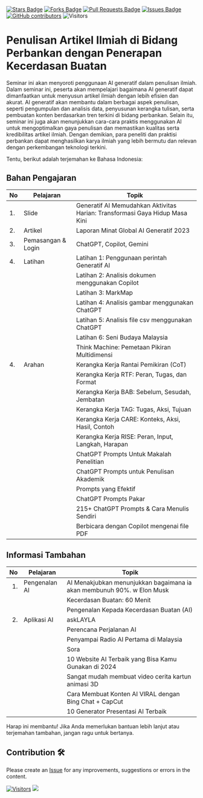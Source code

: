 <a href="https://github.com/drshahizan/Generative-AI-Playground/stargazers"><img src="https://img.shields.io/github/stars/drshahizan/Generative-AI-Playground" alt="Stars Badge"/></a>
<a href="https://github.com/drshahizan/Generative-AI-Playground/network/members"><img src="https://img.shields.io/github/forks/drshahizan/Generative-AI-Playground" alt="Forks Badge"/></a>
<a href="https://github.com/drshahizan/Generative-AI-Playground/pulls"><img src="https://img.shields.io/github/issues-pr/drshahizan/Generative-AI-Playground" alt="Pull Requests Badge"/></a>
<a href="https://github.com/drshahizan/Generative-AI-Playground"><img src="https://img.shields.io/github/issues/drshahizan/Generative-AI-Playground" alt="Issues Badge"/></a>
<a href="https://github.com/drshahizan/Generative-AI-Playground/graphs/contributors"><img alt="GitHub contributors" src="https://img.shields.io/github/contributors/drshahizan/Generative-AI-Playground?color=2b9348"></a>
![Visitors](https://api.visitorbadge.io/api/visitors?path=https%3A%2F%2Fgithub.com%2Fdrshahizan%2Generative-AI-Playground&labelColor=%23d9e3f0&countColor=%23697689&style=flat)

# Penulisan Artikel Ilmiah di Bidang Perbankan dengan Penerapan Kecerdasan Buatan

Seminar ini akan menyoroti penggunaan AI generatif dalam penulisan ilmiah. Dalam seminar ini, peserta akan mempelajari bagaimana AI generatif dapat dimanfaatkan untuk menyusun artikel ilmiah dengan lebih efisien dan akurat. AI generatif akan membantu dalam berbagai aspek penulisan, seperti pengumpulan dan analisis data, penyusunan kerangka tulisan, serta pembuatan konten berdasarkan tren terkini di bidang perbankan. Selain itu, seminar ini juga akan menunjukkan cara-cara praktis menggunakan AI untuk mengoptimalkan gaya penulisan dan memastikan kualitas serta kredibilitas artikel ilmiah. Dengan demikian, para peneliti dan praktisi perbankan dapat menghasilkan karya ilmiah yang lebih bermutu dan relevan dengan perkembangan teknologi terkini.

Tentu, berikut adalah terjemahan ke Bahasa Indonesia:

## Bahan Pengajaran

| No | Pelajaran | Topik |
|--------|---------|---------|
| 1.| Slide |Generatif AI Memudahkan Aktivitas Harian: Transformasi Gaya Hidup Masa Kini|
| 2.| Artikel |Laporan Minat Global AI Generatif 2023|
| 3. | Pemasangan & Login |ChatGPT, Copilot, Gemini|
|4.  | Latihan | Latihan 1: Penggunaan perintah Generatif AI|
|  |  | Latihan 2: Analisis dokumen menggunakan Copilot|
|  |  | Latihan 3: MarkMap|
|  |  | Latihan 4: Analisis gambar menggunakan ChatGPT|
|  |  | Latihan 5: Analisis file csv menggunakan ChatGPT|
|  |  | Latihan 6: Seni Budaya Malaysia|
|  |  | Think Machine: Pemetaan Pikiran Multidimensi|
|4.  | Arahan | Kerangka Kerja Rantai Pemikiran (CoT)|
|  |  | Kerangka Kerja RTF: Peran, Tugas, dan Format|
|  |  | Kerangka Kerja BAB: Sebelum, Sesudah, Jembatan|
|  |  | Kerangka Kerja TAG: Tugas, Aksi, Tujuan|
|  |  | Kerangka Kerja CARE: Konteks, Aksi, Hasil, Contoh|
|  |  | Kerangka Kerja RISE: Peran, Input, Langkah, Harapan|
|  |  | ChatGPT Prompts Untuk Makalah Penelitian|
|  |  | ChatGPT Prompts untuk Penulisan Akademik|
| |  | Prompts yang Efektif|
|  |  | ChatGPT Prompts Pakar|
|  |  | 215+ ChatGPT Prompts & Cara Menulis Sendiri|
|  |  | Berbicara dengan Copilot mengenai file PDF|

## Informasi Tambahan

| No | Pelajaran | Topik |
|--------:|---------|---------|
|1. | Pengenalan AI|AI Menakjubkan menunjukkan bagaimana ia akan membunuh 90%. w Elon Musk|
|||Kecerdasan Buatan: 60 Menit|
||| Pengenalan Kepada Kecerdasan Buatan (AI)|
| 2. | Aplikasi AI | askLAYLA |
|||Perencana Perjalanan AI|
||| Penyampai Radio AI Pertama di Malaysia|
|||Sora|
||| 10 Website AI Terbaik yang Bisa Kamu Gunakan di 2024 |
||| Sangat mudah membuat video cerita kartun animasi 3D|
||| Cara Membuat Konten AI VIRAL dengan Bing Chat + CapCut|
||| 10 Generator Presentasi AI Terbaik|

Harap ini membantu! Jika Anda memerlukan bantuan lebih lanjut atau terjemahan tambahan, jangan ragu untuk bertanya.

## Contribution 🛠️
Please create an [Issue](https://github.com/drshahizan/Generative-AI-Playground/issues) for any improvements, suggestions or errors in the content.

[![Visitors](https://api.visitorbadge.io/api/visitors?path=https%3A%2F%2Fgithub.com%2Fdrshahizan&labelColor=%23697689&countColor=%23555555&style=plastic)](https://visitorbadge.io/status?path=https%3A%2F%2Fgithub.com%2Fdrshahizan)
![](https://hit.yhype.me/github/profile?user_id=81284918)


